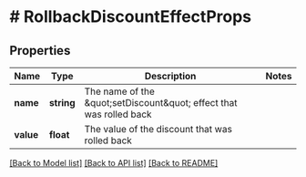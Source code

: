 # # RollbackDiscountEffectProps

## Properties

Name | Type | Description | Notes
------------ | ------------- | ------------- | -------------
**name** | **string** | The name of the \&quot;setDiscount\&quot; effect that was rolled back | 
**value** | **float** | The value of the discount that was rolled back | 

[[Back to Model list]](../../README.md#documentation-for-models) [[Back to API list]](../../README.md#documentation-for-api-endpoints) [[Back to README]](../../README.md)


